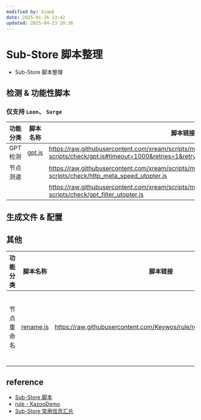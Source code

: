 ```yaml
---
modified by: XiaoE
date: 2025-01-26 13:42
updated: 2025-04-23 20:36
---
```

# Sub-Store 脚本整理
* Sub-Store 脚本整理

## 检测 & 功能性脚本

### 仅支持 `Loon`、 `Surge` 

| 功能分类   | 脚本名称                                                                                                                                                                          | 脚本链接                                                                                                                                                                | 作者  |
| ------ | ----------------------------------------------------------------------------------------------------------------------------------------------------------------------------- | ------------------------------------------------------------------------------------------------------------------------------------------------------------------- | --- |
| GPT 检测 | [gpt.js](https://raw.githubusercontent.com/xream/scripts/main/surge/modules/sub-store-scripts/check/gpt.js#timeout=1000&retries=1&retry_delay=1000&concurrency=10&client=iOS) | https://raw.githubusercontent.com/xream/scripts/main/surge/modules/sub-store-scripts/check/gpt.js#timeout=1000&retries=1&retry_delay=1000&concurrency=10&client=iOS |     |
| 节点测速   |                                                                                                                                                                               | https://raw.githubusercontent.com/xream/scripts/main/surge/modules/sub-store-scripts/check/http_meta_speed_utopter.js                                               |     |
|        |                                                                                                                                                                               | https://raw.githubusercontent.com/xream/scripts/main/surge/modules/sub-store-scripts/check/gpt_filter_utopter.js                                                    |     |
## 生成文件 & 配置

## 其他

| 功能分类  | 脚本名称                                                                                 | 脚本链接                                                                    | 作者  | 功能介绍                                    |
| ----- | ------------------------------------------------------------------------------------ | ----------------------------------------------------------------------- | --- | --------------------------------------- |
| 节点重命名 | [rename.js](https://raw.githubusercontent.com/Keywos/rule/refs/heads/main/rename.js) | https://raw.githubusercontent.com/Keywos/rule/refs/heads/main/rename.js |     | 本地: 按原节点, 批量重命名, 速度最快 支持所有支持SubStore的设备 |
|       |                                                                                      |                                                                         |     |                                         |

## reference
- [Sub-Store 脚本](https://www.jovegg.tech/posts/5)
- [rule - KazooDemo](https://github.com/KazooDemo/rule)
- [Sub-Store 常用信息汇总](https://www.jovegg.tech/posts/5)